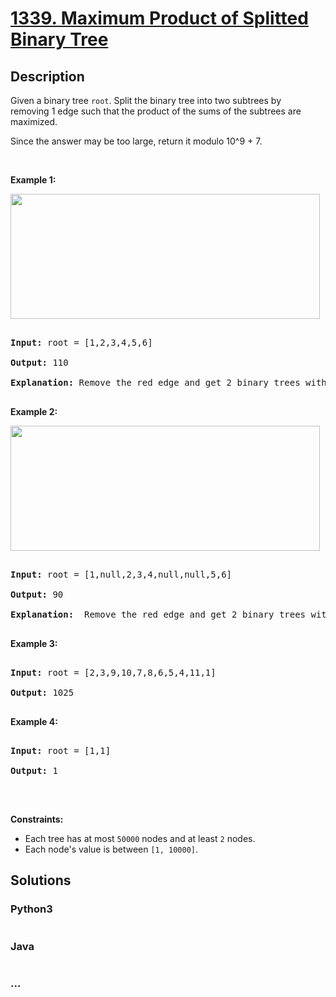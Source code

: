 # [1339. Maximum Product of Splitted Binary Tree](https://leetcode.com/problems/maximum-product-of-splitted-binary-tree)



## Description

<p>Given a binary tree <code>root</code>.&nbsp;Split the binary tree into two subtrees by removing&nbsp;1 edge such that the product of the sums of the subtrees are maximized.</p>



<p>Since the answer&nbsp;may be too large,&nbsp;return it modulo&nbsp;10^9 + 7.</p>



<p>&nbsp;</p>

<p><strong>Example 1:</strong></p>



<p><strong><img alt="" src="https://cdn.jsdelivr.net/gh/yanglr/leetcode-ac@master/assets/1300-1399/1339.Maximum%20Product%20of%20Splitted%20Binary%20Tree/images/sample_1_1699.png" style="width: 495px; height: 200px;" /></strong></p>



<pre>

<strong>Input:</strong> root = [1,2,3,4,5,6]

<strong>Output:</strong> 110

<strong>Explanation:</strong> Remove the red edge and get 2 binary trees with sum 11 and 10. Their product is 110 (11*10)

</pre>



<p><strong>Example 2:</strong></p>



<p><img alt="" src="https://cdn.jsdelivr.net/gh/yanglr/leetcode-ac@master/assets/1300-1399/1339.Maximum%20Product%20of%20Splitted%20Binary%20Tree/images/sample_2_1699.png" style="width: 495px; height: 200px;" /></p>



<pre>

<strong>Input:</strong> root = [1,null,2,3,4,null,null,5,6]

<strong>Output:</strong> 90

<strong>Explanation:</strong>  Remove the red edge and get 2 binary trees with sum 15 and 6.Their product is 90 (15*6)

</pre>



<p><strong>Example 3:</strong></p>



<pre>

<strong>Input:</strong> root = [2,3,9,10,7,8,6,5,4,11,1]

<strong>Output:</strong> 1025

</pre>



<p><strong>Example 4:</strong></p>



<pre>

<strong>Input:</strong> root = [1,1]

<strong>Output:</strong> 1

</pre>



<p>&nbsp;</p>

<p><strong>Constraints:</strong></p>



<ul>
	<li>Each tree has at most <code>50000</code> nodes and at least <code>2</code> nodes.</li>
	<li>Each node&#39;s value is between <code>[1, 10000]</code>.</li>
</ul>

## Solutions

<!-- tabs:start -->

### **Python3**

```python

```

### **Java**

```java

```

### **...**

```

```

<!-- tabs:end -->
